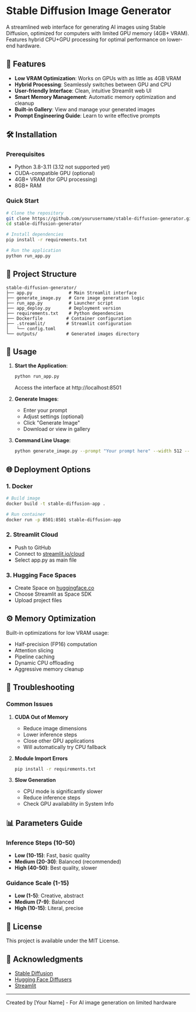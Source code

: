 
# Stable Diffusion Image Generator

A streamlined web interface for generating AI images using Stable Diffusion, optimized for computers with limited GPU memory (4GB+ VRAM). Features hybrid CPU+GPU processing for optimal performance on lower-end hardware.

## 🌟 Features

- **Low VRAM Optimization**: Works on GPUs with as little as 4GB VRAM
- **Hybrid Processing**: Seamlessly switches between GPU and CPU
- **User-friendly Interface**: Clean, intuitive Streamlit web UI
- **Smart Memory Management**: Automatic memory optimization and cleanup
- **Built-in Gallery**: View and manage your generated images
- **Prompt Engineering Guide**: Learn to write effective prompts

## 🛠️ Installation

### Prerequisites

- Python 3.8-3.11 (3.12 not supported yet)
- CUDA-compatible GPU (optional)
- 4GB+ VRAM (for GPU processing)
- 8GB+ RAM

### Quick Start

```bash
# Clone the repository
git clone https://github.com/yourusername/stable-diffusion-generator.git
cd stable-diffusion-generator

# Install dependencies
pip install -r requirements.txt

# Run the application
python run_app.py
```

## 📝 Project Structure

```
stable-diffusion-generator/
├── app.py              # Main Streamlit interface
├── generate_image.py   # Core image generation logic
├── run_app.py          # Launcher script
├── app_deploy.py       # Deployment version
├── requirements.txt    # Python dependencies
├── Dockerfile         # Container configuration
├── .streamlit/        # Streamlit configuration
│   └── config.toml
└── outputs/           # Generated images directory
```

## 🚀 Usage

1. **Start the Application**:

   ```bash
   python run_app.py
   ```

   Access the interface at http://localhost:8501

2. **Generate Images**:

   - Enter your prompt
   - Adjust settings (optional)
   - Click "Generate Image"
   - Download or view in gallery

3. **Command Line Usage**:
   ```bash
   python generate_image.py --prompt "Your prompt here" --width 512 --height 512
   ```

## 🌐 Deployment Options

### 1. Docker

```bash
# Build image
docker build -t stable-diffusion-app .

# Run container
docker run -p 8501:8501 stable-diffusion-app
```

### 2. Streamlit Cloud

- Push to GitHub
- Connect to [streamlit.io/cloud](https://streamlit.io/cloud)
- Select app.py as main file

### 3. Hugging Face Spaces

- Create Space on [huggingface.co](https://huggingface.co)
- Choose Streamlit as Space SDK
- Upload project files

## ⚙️ Memory Optimization

Built-in optimizations for low VRAM usage:

- Half-precision (FP16) computation
- Attention slicing
- Pipeline caching
- Dynamic CPU offloading
- Aggressive memory cleanup

## 🔧 Troubleshooting

### Common Issues

1. **CUDA Out of Memory**

   - Reduce image dimensions
   - Lower inference steps
   - Close other GPU applications
   - Will automatically try CPU fallback

2. **Module Import Errors**

   ```bash
   pip install -r requirements.txt
   ```

3. **Slow Generation**
   - CPU mode is significantly slower
   - Reduce inference steps
   - Check GPU availability in System Info

## 📊 Parameters Guide

### Inference Steps (10-50)

- **Low (10-15)**: Fast, basic quality
- **Medium (20-30)**: Balanced (recommended)
- **High (40-50)**: Best quality, slower

### Guidance Scale (1-15)

- **Low (1-5)**: Creative, abstract
- **Medium (7-9)**: Balanced
- **High (10-15)**: Literal, precise

## 📜 License

This project is available under the MIT License.

## 🙏 Acknowledgments

- [Stable Diffusion](https://github.com/CompVis/stable-diffusion)
- [Hugging Face Diffusers](https://github.com/huggingface/diffusers)
- [Streamlit](https://streamlit.io)

---

Created by [Your Name] - For AI image generation on limited hardware

